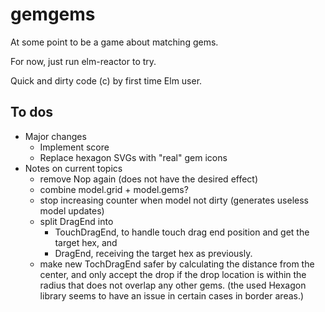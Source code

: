# gemgems

At some point to be a game about matching gems.

For now, just run elm-reactor to try.

Quick and dirty code (c) by first time Elm user.

## To dos
* Major changes
  * Implement score
  * Replace hexagon SVGs with "real" gem icons
* Notes on current topics
  * remove Nop again (does not have the desired effect)
  * combine model.grid + model.gems?
  * stop increasing counter when model not dirty (generates useless model updates)
  * split DragEnd into
    * TouchDragEnd, to handle touch drag end position and get the target hex, and
    * DragEnd, receiving the target hex as previously.
  * make new TochDragEnd safer by calculating the distance from the center, and only accept the drop if the drop location is within the radius that does not overlap any other gems. (the used Hexagon library seems to have an issue in certain cases in border areas.)
 
